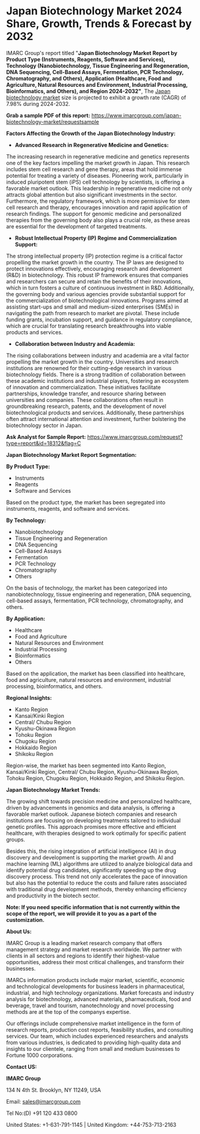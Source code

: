 ﻿# Japan Biotechnology Market 2024 Share, Growth, Trends & Forecast by 2032
IMARC Group's report titled "**Japan Biotechnology Market Report by Product Type (Instruments, Reagents, Software and Services), Technology (Nanobiotechnology, Tissue Engineering and Regeneration, DNA Sequencing, Cell-Based Assays, Fermentation, PCR Technology, Chromatography, and Others), Application (Healthcare, Food and Agriculture, Natural Resources and Environment, Industrial Processing, Bioinformatics, and Others), and Region 2024-2032"**, The [Japan biotechnology market](https://www.imarcgroup.com/japan-biotechnology-market) size is projected to exhibit a growth rate (CAGR) of 7.98% during 2024-2032.

**Grab a sample PDF of this report:** <https://www.imarcgroup.com/japan-biotechnology-market/requestsample>

**Factors Affecting the Growth of the Japan Biotechnology Industry:**

- **Advanced Research in Regenerative Medicine and Genetics:**

The increasing research in regenerative medicine and genetics represents one of the key factors impelling the market growth in Japan. This research includes stem cell research and gene therapy, areas that hold immense potential for treating a variety of diseases. Pioneering work, particularly in induced pluripotent stem (iPS) cell technology by scientists, is offering a favorable market outlook. This leadership in regenerative medicine not only attracts global attention but also significant investments in the sector. Furthermore, the regulatory framework, which is more permissive for stem cell research and therapy, encourages innovation and rapid application of research findings. The support for genomic medicine and personalized therapies from the governing body also plays a crucial role, as these areas are essential for the development of targeted treatments.

- **Robust Intellectual Property (IP) Regime and Commercialization Support:**

The strong intellectual property (IP) protection regime is a critical factor propelling the market growth in the country. The IP laws are designed to protect innovations effectively, encouraging research and development (R&D) in biotechnology. This robust IP framework ensures that companies and researchers can secure and retain the benefits of their innovations, which in turn fosters a culture of continuous investment in R&D. Additionally, the governing body and various agencies provide substantial support for the commercialization of biotechnological innovations. Programs aimed at assisting start-ups and small and medium-sized enterprises (SMEs) in navigating the path from research to market are pivotal. These include funding grants, incubation support, and guidance in regulatory compliance, which are crucial for translating research breakthroughs into viable products and services.

- **Collaboration between Industry and Academia:**

The rising collaborations between industry and academia are a vital factor propelling the market growth in the country. Universities and research institutions are renowned for their cutting-edge research in various biotechnology fields. There is a strong tradition of collaboration between these academic institutions and industrial players, fostering an ecosystem of innovation and commercialization. These initiatives facilitate partnerships, knowledge transfer, and resource sharing between universities and companies. These collaborations often result in groundbreaking research, patents, and the development of novel biotechnological products and services. Additionally, these partnerships often attract international attention and investment, further bolstering the biotechnology sector in Japan.

**Ask Analyst for Sample Report:** <https://www.imarcgroup.com/request?type=report&id=18312&flag=C>

**Japan Biotechnology Market Report Segmentation:**

**By Product Type:**

- Instruments
- Reagents
- Software and Services

Based on the product type, the market has been segregated into instruments, reagents, and software and services.

**By Technology:**

- Nanobiotechnology
- Tissue Engineering and Regeneration
- DNA Sequencing
- Cell-Based Assays
- Fermentation
- PCR Technology
- Chromatography
- Others

On the basis of technology, the market has been categorized into nanobiotechnology, tissue engineering and regeneration, DNA sequencing, cell-based assays, fermentation, PCR technology, chromatography, and others.

**By Application:**

- Healthcare
- Food and Agriculture
- Natural Resources and Environment
- Industrial Processing
- Bioinformatics
- Others

Based on the application, the market has been classified into healthcare, food and agriculture, natural resources and environment, industrial processing, bioinformatics, and others.

**Regional Insights:**

- Kanto Region
- Kansai/Kinki Region
- Central/ Chubu Region
- Kyushu-Okinawa Region
- Tohoku Region
- Chugoku Region
- Hokkaido Region
- Shikoku Region

Region-wise, the market has been segmented into Kanto Region, Kansai/Kinki Region, Central/ Chubu Region, Kyushu-Okinawa Region, Tohoku Region, Chugoku Region, Hokkaido Region, and Shikoku Region.

**Japan Biotechnology Market Trends:**

The growing shift towards precision medicine and personalized healthcare, driven by advancements in genomics and data analysis, is offering a favorable market outlook. Japanese biotech companies and research institutions are focusing on developing treatments tailored to individual genetic profiles. This approach promises more effective and efficient healthcare, with therapies designed to work optimally for specific patient groups.

Besides this, the rising integration of artificial intelligence (AI) in drug discovery and development is supporting the market growth. AI and machine learning (ML) algorithms are utilized to analyze biological data and identify potential drug candidates, significantly speeding up the drug discovery process. This trend not only accelerates the pace of innovation but also has the potential to reduce the costs and failure rates associated with traditional drug development methods, thereby enhancing efficiency and productivity in the biotech sector.

**Note: If you need specific information that is not currently within the scope of the report, we will provide it to you as a part of the customization.**

**About Us:**

IMARC Group is a leading market research company that offers management strategy and market research worldwide. We partner with clients in all sectors and regions to identify their highest-value opportunities, address their most critical challenges, and transform their businesses.

IMARCs information products include major market, scientific, economic and technological developments for business leaders in pharmaceutical, industrial, and high technology organizations. Market forecasts and industry analysis for biotechnology, advanced materials, pharmaceuticals, food and beverage, travel and tourism, nanotechnology and novel processing methods are at the top of the companys expertise.

Our offerings include comprehensive market intelligence in the form of research reports, production cost reports, feasibility studies, and consulting services. Our team, which includes experienced researchers and analysts from various industries, is dedicated to providing high-quality data and insights to our clientele, ranging from small and medium businesses to Fortune 1000 corporations.

**Contact US:**

**IMARC Group**

134 N 4th St. Brooklyn, NY 11249, USA

Email: sales@imarcgroup.com

Tel No:(D) +91 120 433 0800

United States: +1-631-791-1145 | United Kingdom: +44-753-713-2163
